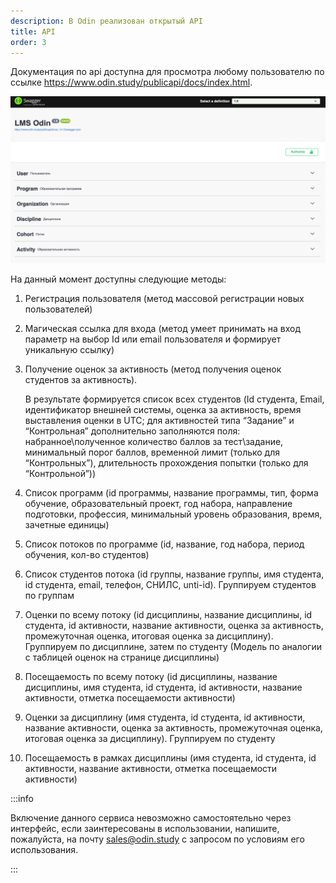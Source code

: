 ```yaml
---
description: В Odin реализован открытый API
title: API
order: 3
---
```


Документация по api доступна для просмотра любому пользователю по ссылке <https://www.odin.study/publicapi/docs/index.html>.

![](<./image (282).png>)

На данный момент доступны следующие методы:

1. Регистрация пользователя (метод массовой регистрации новых пользователей)

2. Магическая ссылка для входа (метод умеет принимать на вход параметр на выбор Id или email пользователя и формирует уникальную ссылку)

3. Получение оценок за активность (метод получения оценок студентов за активность).

   В результате формируется список всех студентов (Id студента, Email, идентификатор внешней системы, оценка за активность, время выставления оценки в UTC; для активностей типа “Задание” и “Контрольная” дополнительно заполняются поля: набранное\\полученное количество баллов за тест\\задание, минимальный порог баллов, временной лимит (только для “Контрольных”), длительность прохождения попытки (только для “Контрольной”))

4. Список программ (id программы, название программы, тип, форма обучение, образовательный проект, год набора, направление подготовки, профессия, минимальный уровень образования, время, зачетные единицы)

5. Список потоков по программе (id, название, год набора, период обучения, кол-во студентов)

6. Список студентов потока (id группы, название группы, имя студента, id студента, email, телефон, СНИЛС, unti-id). Группируем студентов по группам

7. Оценки по всему потоку (id дисциплины, название дисциплины, id студента, id активности, название активности, оценка за активность, промежуточная оценка, итоговая оценка за дисциплину). Группируем по дисциплине, затем по студенту (Модель по аналогии с таблицей оценок на странице дисциплины)

8. Посещаемость по всему потоку (id дисциплины, название дисциплины, имя студента, id студента, id активности, название активности, отметка посещаемости активности)

9. Оценки за дисциплину (имя студента, id студента, id активности, название активности, оценка за активность, промежуточная оценка, итоговая оценка за дисциплину). Группируем по студенту

10. Посещаемость в рамках дисциплины (имя студента, id студента, id активности, название активности, отметка посещаемости активности)

:::info 

Включение данного сервиса невозможно самостоятельно через интерфейс, если заинтересованы в использовании, напишите, пожалуйста, на почту [sales@odin.study](https://mailto:sales@odin.study) с запросом по условиям его использования.

:::